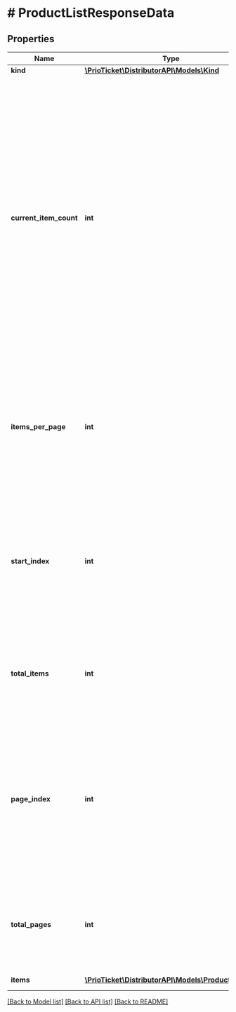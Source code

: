 # # ProductListResponseData

## Properties

Name | Type | Description | Notes
------------ | ------------- | ------------- | -------------
**kind** | [**\PrioTicket\DistributorAPI\Models\Kind**](Kind.md) |  |
**current_item_count** | **int** | The number of items in this result set. Should be equivalent to items.length, and is provided as a convenience property. For example, suppose a developer requests a set of search items, and asks for 10 items per page. The total set of that search has 14 total items. The first page of items will have 10 items in it, so both &#x60;items_per_page&#x60; and &#x60;current_item_count&#x60; will equal \&quot;10\&quot;. The next page of items will have the remaining 4 items; &#x60;items_per_page&#x60; will still be \&quot;10\&quot;, but &#x60;current_item_count&#x60; will be \&quot;4\&quot;. |
**items_per_page** | **int** | The number of items in the result. This is not necessarily the size of the data.items array; if we are viewing the last page of items, the size of data.items may be less than &#x60;items_per_page&#x60;. However the size of data.items should not exceed &#x60;items_per_page&#x60;. |
**start_index** | **int** | The index of the first item in data.items. For consistency, &#x60;start_index&#x60; should be 1-based. For example, the first item in the first set of items should have a &#x60;start_index&#x60; of 1. If the user requests the next set of data, the &#x60;start_index&#x60; may be 10. |
**total_items** | **int** | The total number of items available in this set. For example, if a user has 100 blog posts, the response may only contain 10 items, but the &#x60;total_items&#x60; would be 100. |
**page_index** | **int** | The index of the current page of items. For consistency, &#x60;page_index&#x60; should be 1-based. For example, the first page of items has a &#x60;page_index&#x60; of 1. &#x60;page_index&#x60; can also be calculated from the item-based paging properties: &#x60;page_index&#x60; &#x3D; floor(&#x60;start_index&#x60; / &#x60;items_per_page&#x60;) + 1. |
**total_pages** | **int** | The total number of pages in the result set. &#x60;total_pages&#x60; can also be calculated from the item-based paging properties above: &#x60;total_pages&#x60; &#x3D; ceiling(&#x60;total_items&#x60; / &#x60;items_per_page&#x60;) |
**items** | [**\PrioTicket\DistributorAPI\Models\ProductModel[]**](ProductModel.md) | Returns a list of all products. |

[[Back to Model list]](../../README.md#models) [[Back to API list]](../../README.md#endpoints) [[Back to README]](../../README.md)
